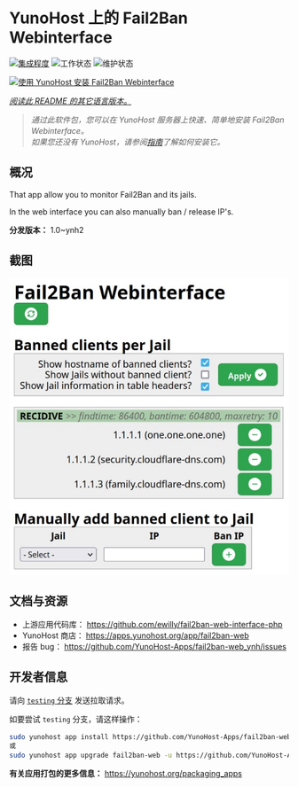<!--
注意：此 README 由 <https://github.com/YunoHost/apps/tree/master/tools/readme_generator> 自动生成
请勿手动编辑。
-->

# YunoHost 上的 Fail2Ban Webinterface

[![集成程度](https://dash.yunohost.org/integration/fail2ban-web.svg)](https://ci-apps.yunohost.org/ci/apps/fail2ban-web/) ![工作状态](https://ci-apps.yunohost.org/ci/badges/fail2ban-web.status.svg) ![维护状态](https://ci-apps.yunohost.org/ci/badges/fail2ban-web.maintain.svg)

[![使用 YunoHost 安装 Fail2Ban Webinterface](https://install-app.yunohost.org/install-with-yunohost.svg)](https://install-app.yunohost.org/?app=fail2ban-web)

*[阅读此 README 的其它语言版本。](./ALL_README.md)*

> *通过此软件包，您可以在 YunoHost 服务器上快速、简单地安装 Fail2Ban Webinterface。*  
> *如果您还没有 YunoHost，请参阅[指南](https://yunohost.org/install)了解如何安装它。*

## 概况

That app allow you to monitor Fail2Ban and its jails.

In the web interface you can also manually ban / release IP's.


**分发版本：** 1.0~ynh2

## 截图

![Fail2Ban Webinterface 的截图](./doc/screenshots/screenshot.jpg)

## 文档与资源

- 上游应用代码库： <https://github.com/ewilly/fail2ban-web-interface-php>
- YunoHost 商店： <https://apps.yunohost.org/app/fail2ban-web>
- 报告 bug： <https://github.com/YunoHost-Apps/fail2ban-web_ynh/issues>

## 开发者信息

请向 [`testing` 分支](https://github.com/YunoHost-Apps/fail2ban-web_ynh/tree/testing) 发送拉取请求。

如要尝试 `testing` 分支，请这样操作：

```bash
sudo yunohost app install https://github.com/YunoHost-Apps/fail2ban-web_ynh/tree/testing --debug
或
sudo yunohost app upgrade fail2ban-web -u https://github.com/YunoHost-Apps/fail2ban-web_ynh/tree/testing --debug
```

**有关应用打包的更多信息：** <https://yunohost.org/packaging_apps>
